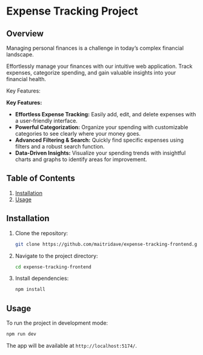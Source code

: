 # Expense Tracking Project

## Overview
Managing personal finances is a challenge in today’s complex financial landscape. 

Effortlessly manage your finances with our intuitive web application. Track expenses, categorize spending, and gain valuable insights into your financial health.

Key Features:

**Key Features:**

* **Effortless Expense Tracking:** Easily add, edit, and delete expenses with a user-friendly interface.
* **Powerful Categorization:** Organize your spending with customizable categories to see clearly where your money goes.
* **Advanced Filtering & Search:** Quickly find specific expenses using filters and a robust search function.
* **Data-Driven Insights:** Visualize your spending trends with insightful charts and graphs to identify areas for improvement.


## Table of Contents

1. [Installation](#installation)
2. [Usage](#usage)

## Installation

1. Clone the repository:
   ```bash
   git clone https://github.com/maitridave/expense-tracking-frontend.git
   ```
2. Navigate to the project directory:
   ```bash
   cd expense-tracking-frontend
   ```
3. Install dependencies:
   ```bash
   npm install
   ```

## Usage

To run the project in development mode:

```bash
npm run dev
```

The app will be available at `http://localhost:5174/`.
